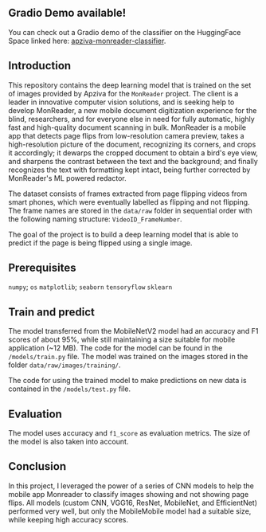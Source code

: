 ## Gradio Demo available!

You can check out a Gradio demo of the classifier on the HuggingFace Space linked here: [apziva-monreader-classifier](https://robpetrosino-apziva-monreader-demo.hf.space).

## Introduction

This repository contains the deep learning model that is trained on the set of images provided by Apziva for the `MonReader` project. The client is a leader in innovative computer vision solutions, and is seeking help to develop MonReader, a new mobile document digitization experience for the blind, researchers, and for everyone else in need for fully automatic, highly fast and high-quality document scanning in bulk. MonReader is a mobile app that detects page flips from low-resolution camera preview, takes a high-resolution picture of the document, recognizing its corners, and crops it accordingly; it dewarps the cropped document to obtain a bird's eye view, and sharpens the contrast between the text and the background; and finally recognizes the text with formatting kept intact, being further corrected by MonReader's ML powered redactor.

The dataset consists of frames extracted from page flipping videos from smart phones, which were eventually labelled as flipping and not flipping. The frame names are stored in the `data/raw` folder in sequential order with the following naming structure: `VideoID_FrameNumber`.

The goal of the project is to build a deep learning model that is able to predict if the page is being flipped using a single image.

## Prerequisites

`numpy`; `os`
`matplotlib`; `seaborn`
`tensoryflow`
`sklearn`

## Train and predict

The model transferred from the MobileNetV2 model had an accuracy and F1 scores of about 95%, while still maintaining a size suitable for mobile application (~12 MB). The code for the model can be found in the `/models/train.py` file. The model was trained on the images stored in the folder `data/raw/images/training/`.

The code for using the trained model to make predictions on new data is contained in the `/models/test.py` file.

## Evaluation

The model uses accuracy and `f1_score` as evaluation metrics. The size of the model is also taken into account.

## Conclusion

In this project, I leveraged the power of a series of CNN models to help the mobile app Monreader to classify images showing and not showing page flips. All models (custom CNN, VGG16, ResNet, MobileNet, and EfficientNet) performed very well, but only the MobileMobile model had a suitable size, while keeping high accuracy scores. 
